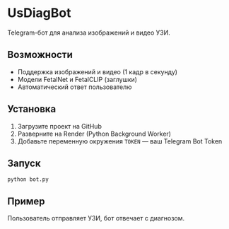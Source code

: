 # UsDiagBot
Telegram-бот для анализа изображений и видео УЗИ.

## Возможности
- Поддержка изображений и видео (1 кадр в секунду)
- Модели FetalNet и FetalCLIP (заглушки)
- Автоматический ответ пользователю

## Установка
1. Загрузите проект на GitHub
2. Разверните на Render (Python Background Worker)
3. Добавьте переменную окружения `TOKEN` — ваш Telegram Bot Token

## Запуск
```
python bot.py
```

## Пример
Пользователь отправляет УЗИ, бот отвечает с диагнозом.
